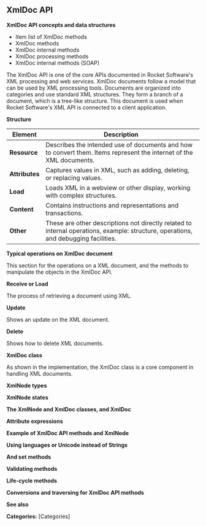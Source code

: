 ## XmlDoc API

**XmlDoc API concepts and data structures**

*   Item list of XmlDoc methods
*   XmlDoc methods
*   XmlDoc internal methods
*   XmlDoc processing methods
*   XmlDoc internal methods (SOAP)

The XmlDoc API is one of the core APIs documented in Rocket Software's XML processing and web services. XmlDoc documents follow a model that can be used by XML processing tools.  Documents are organized into categories and use standard XML structures. They form a branch of a document, which is a tree-like structure.  This document is used when Rocket Software's XML API is connected to a client application.

**Structure**

| Element | Description |
|---|---|
| **Resource** | Describes the intended use of documents and how to convert them.  Items represent the internet of the XML documents. |
| **Attributes** | Captures values in XML, such as adding, deleting, or replacing values. |
| **Load** | Loads XML in a webview or other display, working with complex structures. |
| **Content** | Contains instructions and representations and transactions. |
| **Other** | These are other descriptions not directly related to internal operations, example: structure, operations, and debugging facilities. |

**Typical operations on XmlDoc document**

This section for the operations on a XML document, and the methods to manipulate the objects in the XmlDoc API.

**Receive or Load**

The process of retrieving a document using XML.

**Update**

Shows an update on the XML document.

**Delete**

Shows how to delete XML documents.

**XmlDoc class**

As shown in the implementation, the XmlDoc class is a core component in handling XML documents.

**XmlNode types**

**XmlNode states**

**The XmlNode and XmlDoc classes, and XmlDoc**

**Attribute expressions**

**Example of XmlDoc API methods and XmlNode**

**Using languages or Unicode instead of Strings**

**And set methods**

**Validating methods**

**Life-cycle methods**

**Conversions and traversing for XmlDoc API methods**

**See also**

**Categories:**  [Categories]